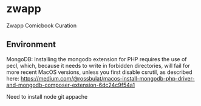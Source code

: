 # zwapp
Zwapp Comicbook Curation

## Environment
MongoDB: Installing the mongodb extension for PHP requires the use of pecl, which, because it needs to write in forbidden directories, will fail for more recent MacOS versions, unless you first disable csrutil, as described here: https://medium.com/@rossbulat/macos-install-mongodb-php-driver-and-mongodb-composer-extension-6dc24c9f54a1

Need to install
    node
    git
    appache
